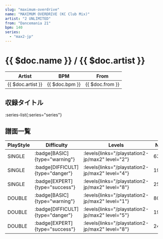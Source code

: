 ```yaml
---
slug: "maximum-overdrive"
name: "MAXIMUM OVERDRIVE (KC Club Mix)"
artist: "2 UNLIMITED"
from: "Dancemania 21"
bpm: 140
series:
  - "max2-jp"
---
```


# {{ $doc.name }} / {{ $doc.artist }}

|Artist|BPM|From|
|------|---|----|
|{{ $doc.artist }}|{{ $doc.bpm }}|{{ $doc.from }}|

## 収録タイトル

:series-list{:series="series"}

## 譜面一覧

|PlayStyle|Difficulty|Levels|Notes|Movie|
|---------|----------|------|-----|-----|
|SINGLE| :badge[BASIC]{type="warning"}|<div class="field is-grouped is-grouped-multiline"> :levels{links="/playstation2-jp/max2" level="2"}</div>|63/3||
|SINGLE| :badge[DIFFICULT]{type="danger"}|<div class="field is-grouped is-grouped-multiline"> :levels{links="/playstation2-jp/max2" level="4"}</div>|192/10||
|SINGLE| :badge[EXPERT]{type="success"}|<div class="field is-grouped is-grouped-multiline"> :levels{links="/playstation2-jp/max2" level="8"}</div>|251/15||
|DOUBLE| :badge[BASIC]{type="warning"}|<div class="field is-grouped is-grouped-multiline"> :levels{links="/playstation2-jp/max2" level="1"}</div>|80/10||
|DOUBLE| :badge[DIFFICULT]{type="danger"}|<div class="field is-grouped is-grouped-multiline"> :levels{links="/playstation2-jp/max2" level="5"}</div>|191/2||
|DOUBLE| :badge[EXPERT]{type="success"}|<div class="field is-grouped is-grouped-multiline"> :levels{links="/playstation2-jp/max2" level="8"}</div>|245/7||
